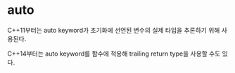 # auto

C++11부터는 auto keyword가 초기화에 선언된 변수의 실제 타입을 추론하기 위해 사용된다.

C++14부터는 auto keyword를 함수에 적용해 trailing return type을 사용할 수도 있다.

